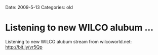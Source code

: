 Date: 2009-5-13
Categories: old

# Listening to new WILCO alubum ...

Listening to new WILCO alubum stream from wilcoworld.net:  <a href="http://bit.ly/vr5Qp" rel="nofollow">http://bit.ly/vr5Qp</a>

